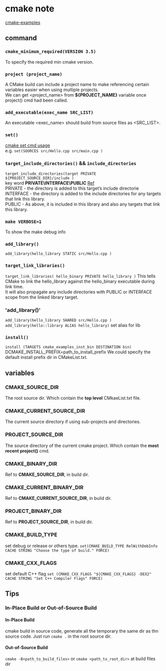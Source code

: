 # cmake note  
[cmake-examples](https://github.com/ttroy50/cmake-examples)
## command
### `cmake_minimum_required(VERSION 3.5)`
To specify the required min cmake version.
### `project (project_name)`
A CMake build can include a project name to make referencing certain variables easier when using multiple projects.  
We can get <project_name> from **${PROJECT_NAME}** variable once project() cmd had been called.
### `add_executable(exec_name SRC_LIST)`
An executable <exec_name> should build from source files as <SRC_LIST>.
### `set()`
[cmake set cmd usage](https://cmake.org/cmake/help/latest/command/set.html)  
e.g. `set(SOURCES
    src/Hello.cpp
    src/main.cpp
)`
### `target_include_directories()` && `include_directories`
`target_include_directories(target
    PRIVATE
        ${PROJECT_SOURCE_DIR}/include
)`  
key word **PRIVATE\INTERFACE\PUBLIC** [Ref](https://zhuanlan.zhihu.com/p/82244559)  
PRIVATE - the directory is added to this target’s include directorie  
INTERFACE - the directory is added to the include directories for any targets that link this library.  
PUBLIC - As above, it is included in this library and also any targets that link this library.
### `make VERBOSE=1`
To show the make debug info
### `add_library()`
`add_library(hello_library STATIC
    src/Hello.cpp
)`
### `target_link_libraries()`
`target_link_libraries( hello_binary
    PRIVATE
        hello_library
)`
This tells CMake to link the hello_library against the hello_binary executable during link time.  
It will also propagate any include directories with PUBLIC or INTERFACE scope from the linked library target.
### 'add_library()'
`add_library(hello_library SHARED
    src/Hello.cpp
)`
`add_library(hello::library ALIAS hello_library)` set alias for lib
### `install()`
`install (TARGETS cmake_examples_inst_bin
    DESTINATION bin)`
DCMAKE_INSTALL_PREFIX=path_to_install_prefix
We could specify the default install prefix dir in CMakeList.txt. 
## variables
### CMAKE_SOURCE_DIR
The root source dir. Which contain the **top level** CMkaeList.txt file.
### CMAKE_CURRENT_SOURCE_DIR
The current source directory if using sub-projects and directories.
### PROJECT_SOURCE_DIR
The source directory of the current cmake project. Which contain the **most recent project()** cmd. 
### CMAKE_BINARY_DIR
Ref to **CMAKE_SOURCE_DIR**, in build dir.
### CMAKE_CURRENT_BINARY_DIR
Ref to **CMAKE_CURRENT_SOURCE_DIR**, in build dir.
### PROJECT_BINARY_DIR
Ref to **PROJECT_SOURCE_DIR**, in build dir.
### CMAKE_BUILD_TYPE
set debug or release or others type. `set(CMAKE_BUILD_TYPE RelWithDebInfo CACHE STRING "Choose the type of build." FORCE)`
### CMAKE_CXX_FLAGS
set default C++ flag
`set (CMAKE_CXX_FLAGS "${CMAKE_CXX_FLAGS} -DEX2" CACHE STRING "Set C++ Compiler Flags" FORCE)`
## Tips
### In-Place Build or Out-of-Source Build
#### In-Place Build
cmake build in source code, generate all the temporary the same dir as thn source code. Just run `cmake .` in the root source dir.
#### Out-of-Source Build
`cmake -B<path_to_build_files>` or `cmake <path_to_root_dir>` at build files dir
